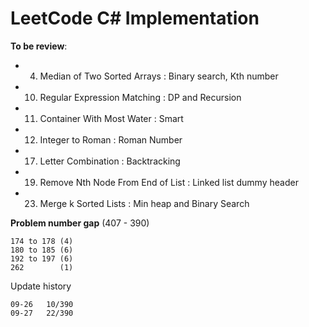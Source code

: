 LeetCode C# Implementation
=====================================

**To be review**:
- 004. Median of Two Sorted Arrays              : Binary search, Kth number
- 010. Regular Expression Matching              : DP and Recursion
- 011. Container With Most Water                : Smart
- 012. Integer to Roman                         : Roman Number
- 017. Letter Combination                       : Backtracking
- 019. Remove Nth Node From End of List         : Linked list dummy header
- 023. Merge k Sorted Lists                     : Min heap and Binary Search

**Problem number gap** (407 - 390)
    
    174 to 178 (4)
    180 to 185 (6) 
    192 to 197 (6)
    262        (1)

Update history

    09-26   10/390
    09-27   22/390
